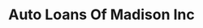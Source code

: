 ---
title: Auto Loans Of Madison Inc
slug: auto-loans-of-madison-inc
updated-on: '2024-05-30T13:44:31.749Z'
created-on: '2024-05-30T13:41:46.671Z'
published-on: '2024-05-30T13:54:32.469Z'
f_city-state-2:
- cms/city/smyrna-tn.md
- cms/city/murfreesboro-tn.md
- cms/city/madison-tn.md
- cms/city/columbia-tn.md
- cms/city/clarksville-tn.md
f_locations:
- cms/payday-loan/auto-loans-of-madison-inc-4953.md
- cms/payday-loan/auto-loans-of-madison-inc-4954.md
- cms/payday-loan/auto-loans-of-madison-inc-4955.md
- cms/payday-loan/auto-loans-of-madison-inc-4956.md
- cms/payday-loan/auto-loans-of-madison-inc-4957.md
f_states:
- cms/state/tennessee.md
layout: '[company].html'
tags: company
---